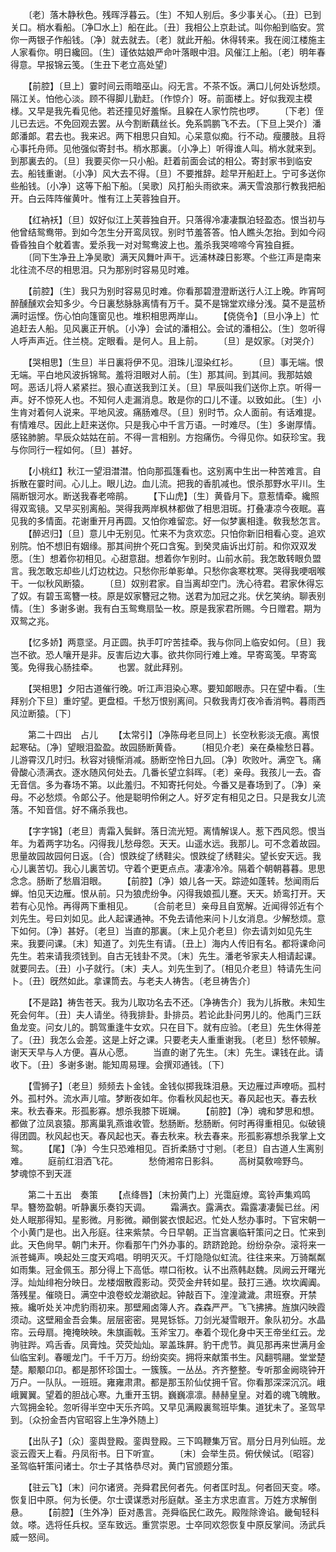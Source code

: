 <!-- { "loadSidebar": true } -->
　　〔老〕落木静秋色。残晖浮暮云。〔生〕不知人别后。多少事关心。〔丑〕已到关口。梢水看船。〔净□水上〕船在此。〔丑〕我相公上京赴试。叫你船到临安。赏你一两银子作船钱。〔净〕就去就去。〔老〕就此开船。休得转来。我在阅江楼施主人家看你。明日纔回。〔生〕谨依姑娘严命叶落眼中泪。风催江上船。〔老〕明年春得意。早报锦云笺。〔生丑下老立高处望〕 

　　【前腔】〔旦上〕霎时间云雨暗巫山。闷无言。不茶不饭。满口儿何处诉愁烦。隔江关。怕他心淡。顾不得脚儿勤赶。〔作惊介〕呀。前面楼上。好似我观主模様。又早是我先看见他。若还撞见好羞惭。且躱在人家竹院也啰。 
　　〔下老〕侄儿已去远。不免回观去罢。从今割断藕丝长。免系鹍鹏飞不去。〔下旦上哭介〕潘郞潘郞。君去也。我来迟。两下相思只自知。心呆意似痴。行不动。瘦腰肢。且将心事托舟师。见他强似寄封书。梢水那裏。〔小净上〕听得谁人叫。梢水就来到。到那裏去的。〔旦〕我要买你一只小船。赶着前面会试的相公。寄封家书到临安去。船钱重谢。〔小净〕风大去不得。〔旦〕不要推辞。趁早开船赶上。宁可多送你些船钱。〔小净〕这等下船下船。〔吴歌〕风打船头雨欲来。满天雪浪那行教我把船开。白云阵阵催黄叶。惟有江上芙蓉独自开。 

　　【红衲袄】〔旦〕奴好似江上芙蓉独自开。只落得冷凄凄飘泊轻盈态。恨当初与他曾结鸳鸯带。到如今怎生分开鸾凤钗。别时节羞答答。怕人瞧头怎抬。到如今闷昏昏独自个躭着害。爱杀我一对对鸳鸯波上也。羞杀我哭啼啼今宵独自捱。 
　　〔同下生净丑上净吴歌〕满天风舞叶声干。远浦林疎日影寒。个些江声是南来北往流不尽的相思泪。只为那别时容易见时难。 

　　【前腔】〔生〕我只为别时容易见时难。你看那碧澄澄断送行人江上晚。昨宵呵醉醺醺欢会知多少。今日裏愁脉脉离情有万千。莫不是锦堂欢缘分浅。莫不是蓝桥满时运悭。伤心怕向篷窗见也。堆积相思两岸山。 
　　【侥侥令】〔旦小净上〕忙追赶去人船。见风裏正开帆。〔小净〕会试的潘相公。会试的潘相公。〔生〕忽听得人呼声声近。住兰桡。定眼看。是何人。且上前。 
　　〔旦〕是奴家。〔对哭介〕 

　　【哭相思】〔生旦〕半日裏将伊不见。泪珠儿湿染红衫。 
　　〔旦〕事无端。恨无端。平白地风波拆锦鸳。羞将泪眼对人前。〔生〕那其间。到其间。我那姑娘呵。恶话儿将人紧紧拦。狠心直送我到江关。〔旦〕早辰叫我们送你上京。听得一声。好不惊死人也。不知何人走漏消息。敢是你的口儿不谨。以致如此。〔生〕小生肯对着何人说来。平地风波。痛肠难尽。〔旦〕别时节。众人面前。有话难提。有情难尽。因此上赶来送你。只是我心中千言万语。一时难尽。〔生〕多谢厚情。感铭肺腑。早辰众姑姑在前。不得一言相别。方抱痛伤。今得见你。如获珍宝。我与你同行一程如何。〔旦〕甚好。 

　　【小桃红】秋江一望泪澘澘。怕向那孤篷看也。这别离中生出一种苦难言。自拆散在霎时间。心儿上。眼儿边。血儿流。把我的香肌减也。恨杀那野水平川。生隔断银河水。断送我春老啼鹃。 
　　【下山虎】〔生〕黄昏月下。意惹情牵。纔照得双鸾镜。又早买别离船。哭得我两岸枫林都做了相思泪斑。打叠凄凉今夜眠。喜见我的多情面。花谢重开月再圆。又怕你难留恋。好一似梦裏相逢。敎我愁怎言。 
　　【醉迟归】〔旦〕意儿中无别见。忙来不为贪欢恋。只怕你新旧相看心变。追欢别院。怕不想旧有姻缘。那其间拚个死口含寃。到癸灵庙诉出灯前。和你双双发愿。〔生〕想着你初相见。心甜意甜。想着你乍别时。山前水前。我怎敢转眼负盟言。我怎敢忘却些儿灯边枕边。只愁你形单影单。只愁你衾寒枕寒。哭得我哽咽喉干。一似秋风断猿。 
　　〔旦〕奴别君家。自当离却空门。洗心待君。君家休得忘了奴。有碧玉鸾簪一枝。原是奴家簪冠之物。送君为加冠之兆。伏乞笑纳。聊表别情。〔生〕多谢多谢。我有白玉鸳鸯扇坠一枚。原是我家君所赐。今日赠君。期为双鸳之兆。 

　　【忆多娇】两意坚。月正圆。执手叮咛苦挂牵。我与你同上临安如何。〔旦〕我岂不欲。恐人嚷开是非。反害后边大事。欲共你同行难上难。早寄鸾笺。早寄鸾笺。免得我心肠挂牵。 
　　也罢。就此拜别。 

　　【哭相思】夕阳古道催行晚。听江声泪染心寒。要知郞眼赤。只在望中看。〔生拜别介下旦〕重竚望。更盘桓。千愁万恨别离间。只敎我靑灯夜冷香消鸭。暮雨西风泣断猿。〔下〕 


　　第二十四出　占儿 
　　【太常引】〔净陈母老旦同上〕长空秋影淡无痕。离恨起寒砧。〔净〕望眼泪盈盈。故园肠断黄昏。 
　　〔相见介老〕亲在桑楡愁日暮。儿游霄汉几时归。秋容对镜惭消减。肠断空怜日九回。〔净〕吹败叶。满空飞。痛骨酸心渍满衣。逐水随风何处去。几番长望立斜晖。〔老〕亲母。我孩儿一去。杳无音信。多为春场不第。以此羞归。不知寄托何处。今番又是春场到了。〔净〕亲母。不必愁烦。令郞公子。他是聪明伶俐之人。好歹定有相见之日。只是我女儿流落。不知音信。好不痛杀我也。 

　　【字字锦】〔老旦〕靑霜入鬓鲜。落日流光短。离情解误人。惹下西风怨。恨当年。为着两字功名。闪得我儿愁母怨。天天。山遥水远。我那儿。可不念着故园。思量故园故园何日返。〔合〕恨跌绽了绣鞋尖。恨跌绽了绣鞋尖。望长安天远。我心儿裏苦切。我心儿裏苦切。守着个更更点点。凄凄冷冷。隔着个朝朝暮暮。思思念念。肠断了愁眉泪眼。 
　　【前腔】〔净〕娘儿各一天。踪迹如蓬转。愁闻雨后蝉。怕见天边雁。恨从前。只为狼虎纷争。闪得我娘孤儿蹇。天天。娇鸾打开。天若有心见怜。再得两下重相见。 
　　〔合前老旦〕亲母且自宽解。近闻得邻近有个刘先生。号曰刘如见。此人起课通神。不免去请他来问卜儿女消息。少解愁烦。意下如何。〔净〕甚好。〔老旦〕当直的那裏。〔末上见介老旦〕你去请刘如见先生来。我要问课。〔末〕知道了。刘先生有请。〔丑上〕海内人传旧有名。都将课命问先生。若来请我须钱到。自古无钱卦不灵。〔末〕先生。潘老爷家夫人相请起课。就要同去。〔丑〕小子就行。〔末〕夫人。刘先生到了。〔相见介老旦〕特请先生问卜。〔丑〕旣然如此。拿课筒去。与老夫人祷吿。〔老旦祷吿介〕 

　　【不是路】祷吿苍天。我为儿取功名去不还。〔净祷吿介〕我为儿拆散。未知生死会何年。〔丑〕夫人请坐。待我排卦。卦排员。若论此卦问男儿的。他禹门三跃鱼龙变。问女儿的。鹊驾重逢牛女欢。只在目下。就有应验。〔老旦〕先生休得差了。〔丑〕我怎么会差。这是上好之课。只要老夫人重重谢我。〔老旦〕愁怀顿解。谢天天早与人方便。喜从心愿。 
　　当直的谢了先生。〔末〕先生。课钱在此。请收下。〔丑〕多谢多谢。能知周易理。会撰邓通钱。〔下〕 

　　【雪狮子】〔老旦〕频频去卜金钱。金钱似掷我珠泪悬。天边雁过声嘹呖。孤村外。孤村外。流水声儿喧。梦断夜如年。你看秋风起也天。春风起也天。春去秋来。秋去春来。形孤影寡。想杀我膝下斑斓。 
　　【前腔】〔净〕魂和梦思和想。都做了泣凤哀猿。那离巢乳燕谁收管。愁肠断。愁肠断。何时再得重相见。似破镜得团圆。秋风起也天。春风起也天。春去秋来。秋去春来。形孤影寡想杀我掌上文鸳。 
　　【尾】〔净〕今生只恐难相见。百折柔肠寸寸剜。〔老旦〕自古道人生离别难。 
　　庭前红泪洒飞花。　　　　愁倚湘帘日影斜。 
　　高树莫敎啼野鸟。　　　　梦魂惊不到天涯 

　　第二十五出　奏策 
　　【点绛唇】〔末扮黄门上〕光霭庭燎。鸾铃声集鸡鸣早。簪笏盈朝。听静裏乐奏钧天调。 
　　霜满衣。露满衣。霜露凄凄鬓已丝。闲处人眠那得知。星影微。月影微。顚倒裳衣恨起迟。忙处人愁办事时。下官宋朝一个小黄门是也。出入彤庭。往来紫禁。今日早朝。正当宫裏临轩策问之日。忙来到此。天色尙早。朝门未开。你看那午门外办事的。跻跻跄跄。纷纷杂杂。滚将来一派苍蝇声。唤起处三度天鸡唱。明明灭灭。千灯隐隐似虹流。往往来来。万骑粼粼如雨集。冠金佩玉。那分得上下高低。噤口衔枚。认不出燕韩赵魏。凤阙云开曙光浮。灿灿绯袍分映日。龙楼烟散霞影动。荧荧金弁转如星。鼓打三通。坎坎阗阗。落残星。催晓日。满空中浪卷蛟龙潮欲起。钟敲百下。湟湟濊濊。肃班寮。开禁掖。纔听处关冲虎豹雨初来。那壁厢卤簿人齐。森森严严。飞飞拂拂。旌旗闪映霞须动。这壁厢金吾会集。层层密密。晃晃铄铄。刀剑光凝雪眼开。象队初分。水晶帘。云母扇。掩掩映映。朱旗画戟。玉斧宝刀。奉着个现化身中天王帝坐红云。龙驹驻跸。鸡舌香。凤膏烛。荧荧灿灿。翠盖珠屛。豹干虎节。眞见那再来世满月金仙临宝刹。春暖龙门。千千万万。纷纷奕奕。拥将来献策书生。风翻鹗翮。堂堂楚楚。颙颙卬卬。都是那怀珍国士。一簇簇。一丛丛。齐齐整整。专听那金阙晓钟开万户。一队队。一班班。雍雍肃肃。都是那玉阶仙仗拥千官。你看那深深沉沉。峨峨翼翼。望着的胆战心寒。九重开玉钥。巍巍凛凛。赫赫皇皇。对着的魂飞魄散。六驾拥金轮。忽听得半空中天乐齐鸣。又早见满殿裏鸳班毕集。道犹未了。圣驾早到。〔众扮金吾内官昭容上生净外随上〕 

　　【出队子】〔众〕銮舆登殿。銮舆登殿。三下鸣鞭集万官。扇分日月列仙班。龙衮云霞天上看。丹凤衔书。日下听宣。 
　　〔末〕会举生员。俯伏候试。〔昭容〕圣驾临轩策问诸士。尔士子其恪恭尽对。黄门官颁题分策。 

　　【驻云飞】〔末〕问尔诸贤。尧舜君民何者先。何者匡时乱。何者回天变。嗏。恢复旧中原。何为长便。尔士谟谋悉对彤庭献。圣主方求忠直言。万姓方求解倒悬。 
　　【前腔】〔生外净〕臣对愚言。尧舜临民仁政先。殿陛除谗谄。畿甸轻科敛。嗏。选将任兵权。坚车致远。重赏崇恩。士卒同欢怨恢复中原反掌间。汤武兵威一怒间。 

